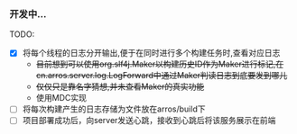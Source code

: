 ### 开发中...

TODO:

- [x] 将每个线程的日志分开输出,便于在同时进行多个构建任务时,查看对应日志
   - ~~目前想到可以使用org.slf4j.Maker以构建历史ID作为Maker进行标记,在cn.arros.server.log.LogForward中通过Maker判读日志到底要发到哪儿~~
   - ~~仅仅只是靠名字猜想,并未查看Maker的真实功能~~
   - 使用MDC实现
- [ ] 将每次构建产生的日志存储为文件放在arros/build下
- [ ] 项目部署成功后，向server发送心跳，接收到心跳后将该服务展示在前端
